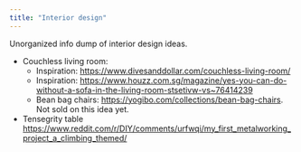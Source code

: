 ```yaml
---
title: "Interior design"
---
```


Unorganized info dump of interior design ideas.

- Couchless living room: 
    - Inspiration: https://www.divesanddollar.com/couchless-living-room/ 
    - Inspiration: https://www.houzz.com.sg/magazine/yes-you-can-do-without-a-sofa-in-the-living-room-stsetivw-vs~76414239
    - Bean bag chairs: https://yogibo.com/collections/bean-bag-chairs. Not sold on this idea yet.
- Tensegrity table https://www.reddit.com/r/DIY/comments/urfwqi/my_first_metalworking_project_a_climbing_themed/
